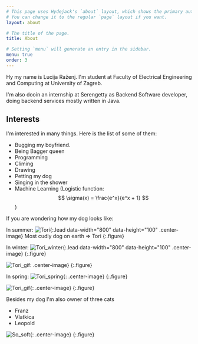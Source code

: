```yaml
---
# This page uses Hydejack's `about` layout, which shows the primary author's picture and about text at the top.
# You can change it to the regular `page` layout if you want.
layout: about

# The title of the page.
title: About

# Setting `menu` will generate an entry in the sidebar.
menu: true
order: 3
---
```


Hy my name is Lucija Raženj. I'm student at Faculty of Electrical Engineering and Computing at University of Zagreb.


I'm also dooin an internship at Serengetty as Backend Software developer, doing backend services mostly written in Java.


## Interests
I'm interested in many things. Here is the list of some of them:
- Bugging my boyfriend.
- Being Bagger queen
- Programming
- Climing
- Drawing
- Petting my dog
- Singing in the shower
- Machine Learning (Logistic function: $$ \sigma(x) = \frac{e^x}{e^x + 1} $$)

If you are wondering how my dog looks like:

In summer:
![Tori]({{site.baseurl}}/assets/img/tory_summer.jpg){:.lead data-width="800" data-height="100" .center-image}
Most cudly dog on earth => Tori
{:.figure}

In winter:
![Tori_winter]({{site.baseurl}}/assets/img/tory_snow.jpg){:.lead data-width="800" data-height="100" .center-image}
{:.figure}

![Tori_gif]({{site.baseurl}}/assets/img/tory_gif.gif{): .center-image}
{:.figure}

In spring:
![Tori_spring]({{site.baseurl}}/assets/img/tory_cool.jpg){: .center-image}
{:.figure}

![Tori_gif]({{site.baseurl}}/assets/img/tory.jpg){: .center-image}
{:.figure}

Besides my dog I'm also owner of three cats
- Franz
- Vlatkica
- Leopold

![So_soft]({{site.baseurl}}/assets/img/cats.jpg){: .center-image}
{:.figure}
